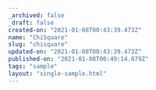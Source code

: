 ```yaml
---
_archived: false
_draft: false
created-on: "2021-01-08T00:43:39.473Z"
name: "ChiSquare"
slug: "chisquare"
updated-on: "2021-01-08T00:43:39.473Z"
published-on: "2021-01-08T00:49:14.079Z"
tags: "sample"
layout: "single-sample.html"
---
```



